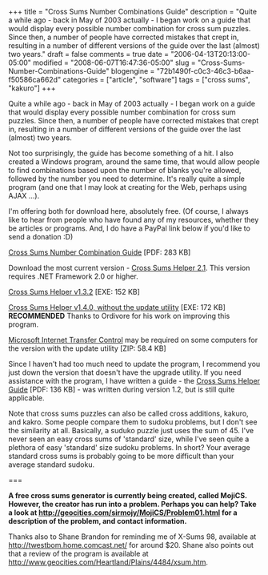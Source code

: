 +++
title = "Cross Sums Number Combinations Guide"
description = "Quite a while ago - back in May of 2003 actually - I began work on a guide that would display every possible number combination for cross sum puzzles.  Since then, a number of people have corrected mistakes that crept in, resulting in a number of different versions of the guide over the last (almost) two years."
draft = false
comments = true
date = "2006-04-13T20:13:00-05:00"
modified = "2008-06-07T16:47:36-05:00"
slug = "Cross-Sums-Number-Combinations-Guide"
blogengine = "72b1490f-c0c3-46c3-b6aa-f50586ca662d"
categories = ["article", "software"]
tags = ["cross sums", "kakuro"]
+++

<p>
Quite a while ago - back in May of 2003 actually - I began work on a guide that would display every possible number combination for cross sum puzzles. Since then, a number of people have corrected mistakes that crept in, resulting in a number of different versions of the guide over the last (almost) two years.<!--more--><!--adsense--> 
</p>
<p>
Not too surprisingly, the guide has become something of a hit. I also created a Windows program, around the same time, that would allow people to find combinations based upon the number of blanks you&#39;re allowed, followed by the number you need to determine. It&#39;s really quite a simple program (and one that I may look at creating for the Web, perhaps using AJAX ...). 
</p>
<p>
I&#39;m offering both for download here, absolutely free. (Of course, I always like to hear from people who have found any of my resources, whether they be articles or programs. And, I do have a PayPal link below if you&#39;d like to send a donation :D) 
</p>
<p>
<a href="http://strivinglife.com/files/2006/04/crosssumsnumbers.pdf" title="Cross Sums Number Combination Guide">Cross Sums Number Combination Guide</a> [PDF: 283 KB] 
</p>
<div class="note">
<p>
Download the most current version -&nbsp;<a href="http://jamesrskemp.com/applications/CrossSumsHelper_2.1.exe">Cross Sums&nbsp;Helper 2.1</a>. This version requires .NET Framework 2.0 or higher. 
</p>
</div>
<p>
<a href="http://strivinglife.com/files/2006/04/ProjectCrossSumsHelper.exe">Cross Sums Helper v1.3.2</a> [EXE: 152 KB] 
</p>
<p>
<a href="http://strivinglife.com/files/2006/04/ProjectCrossSumsHelperNU.exe">Cross Sums Helper v1.4.0, without the update utility</a> [EXE: 172 KB] <strong>RECOMMENDED</strong> Thanks to Ordivore for his work on improving this program. 
</p>
<p>
<a href="http://strivinglife.com/files/2006/04/msinet.zip">Microsoft Internet Transfer Control</a> may be required on some computers for the version with the update utility [ZIP: 58.4 KB] 
</p>
<p>
Since I haven&#39;t had too much need to update the program, I recommend you just down the version that doesn&#39;t have the upgrade utility. If you need assistance with the program, I have written a guide - the <a id="p116" href="http://strivinglife.com/files/2006/04/crosssumshelperguide.pdf" title="Cross Sums Helper Guide">Cross Sums Helper Guide</a> [PDF: 136 KB] - was written during version 1.2, but is still quite applicable. 
</p>
<p>
Note that cross sums puzzles can also be called cross additions, kakuro, and kakro. Some people compare them to sudoku problems, but I don&#39;t see the similarity at all. Basically, a suduko puzzle just uses the sum of 45. I&#39;ve never seen an easy cross sums of &#39;standard&#39; size, while I&#39;ve seen quite a plethora of easy &#39;standard&#39; size sudoku problems. In short? Your average standard cross sums is probably going to be more difficult than your average standard sudoku. 
</p>
<p>
=== 
</p>
<p>
<strong>A free cross sums generator is currently being created, called MojiCS. However, the creator has run into a problem. Perhaps you can help? Take a look at <a href="http://geocities.com/sirmojy/MojiCS/Problem01.html">http://geocities.com/sirmojy/MojiCS/Problem01.html</a> for a description of the problem, and contact information.</strong> 
</p>
<p>
Thanks also to Shane Brandon for reminding me of X-Sums 98, available at <a href="http://twestbom.home.comcast.net/">http://twestbom.home.comcast.net/</a> for around $20. Shane also points out that a review of the program is available at <a rel="nofollow" href="http://www.geocities.com/Heartland/Plains/4484/xsum.htm">http://www.geocities.com/Heartland/Plains/4484/xsum.htm</a>. 
</p>

